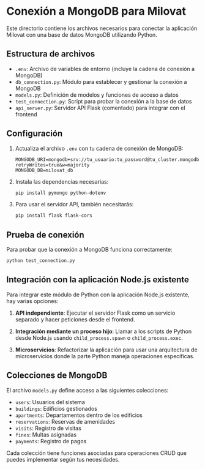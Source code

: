 # Conexión a MongoDB para Milovat

Este directorio contiene los archivos necesarios para conectar la aplicación Milovat con una base de datos MongoDB utilizando Python.

## Estructura de archivos

- `.env`: Archivo de variables de entorno (incluye la cadena de conexión a MongoDB)
- `db_connection.py`: Módulo para establecer y gestionar la conexión a MongoDB
- `models.py`: Definición de modelos y funciones de acceso a datos
- `test_connection.py`: Script para probar la conexión a la base de datos
- `api_server.py`: Servidor API Flask (comentado) para integrar con el frontend

## Configuración

1. Actualiza el archivo `.env` con tu cadena de conexión de MongoDB:
   ```
   MONGODB_URI=mongodb+srv://tu_usuario:tu_password@tu_cluster.mongodb.net/tu_db?retryWrites=true&w=majority
   MONGODB_DB=milovat_db
   ```

2. Instala las dependencias necesarias:
   ```bash
   pip install pymongo python-dotenv
   ```

3. Para usar el servidor API, también necesitarás:
   ```bash
   pip install flask flask-cors
   ```

## Prueba de conexión

Para probar que la conexión a MongoDB funciona correctamente:

```bash
python test_connection.py
```

## Integración con la aplicación Node.js existente

Para integrar este módulo de Python con la aplicación Node.js existente, hay varias opciones:

1. **API independiente**: Ejecutar el servidor Flask como un servicio separado y hacer peticiones desde el frontend.

2. **Integración mediante un proceso hijo**: Llamar a los scripts de Python desde Node.js usando `child_process.spawn` o `child_process.exec`.

3. **Microservicios**: Refactorizar la aplicación para usar una arquitectura de microservicios donde la parte Python maneja operaciones específicas.

## Colecciones de MongoDB

El archivo `models.py` define acceso a las siguientes colecciones:

- `users`: Usuarios del sistema
- `buildings`: Edificios gestionados
- `apartments`: Departamentos dentro de los edificios
- `reservations`: Reservas de amenidades
- `visits`: Registro de visitas
- `fines`: Multas asignadas
- `payments`: Registro de pagos

Cada colección tiene funciones asociadas para operaciones CRUD que puedes implementar según tus necesidades.